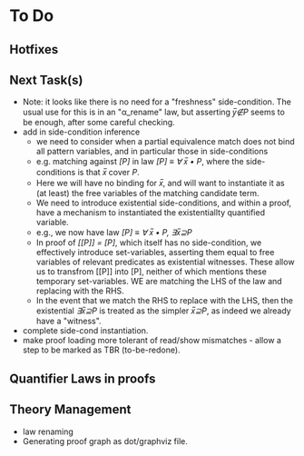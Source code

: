 # To Do

## Hotfixes

## Next Task(s)

* Note: it looks like there is no need for a "freshness" side-condition. The usual use for this is in an "α_rename" law, but asserting *y̅∉P* seems to be enough, after some careful checking.
* add in side-condition inference
  * we need to consider when a partial equivalence match does not bind all pattern variables, and in particular those in side-conditions
  * e.g. matching against *[P]* in law *[P] ≡ ∀ x̅ • P*,  where the side-conditions is that *x̅* cover *P*.
  * Here we will have no binding for *x̅*, and will want to instantiate it as (at least) the free variables of the matching candidate term.
  * We need to introduce existential side-conditions, and within a proof, have a mechanism to instantiated the existentiallty quantified variable.
  * e.g., we now have law *[P] ≡ ∀ x̅ • P, ∃x̅⊇P*
  * In proof of *[[P]] = [P]*, which itself has no side-condition, we effectively introduce set-variables, asserting them equal to free variables of relevant predicates as existential witnesses. These allow us to transfrom [[P]] into [P], neither of which mentions these temporary set-variables. WE are matching the LHS of the law and replacing with the RHS.
  * In the event that we match the RHS to replace with the LHS, then the existential *∃x̅⊇P* is treated as the simpler *x̅⊇P*, as indeed we already have a "witness".
* complete side-cond instantiation.
* make proof loading more tolerant of read/show mismatches - allow a step to be marked as TBR (to-be-redone).

## Quantifier Laws in proofs

## Theory Management

* law renaming
* Generating proof graph as dot/graphviz file.

